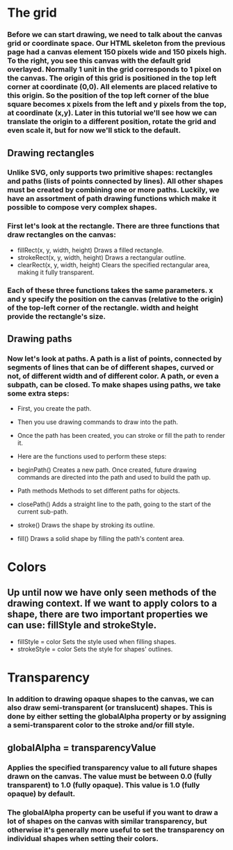 # The grid

### Before we can start drawing, we need to talk about the canvas grid or coordinate space. Our HTML skeleton from the previous page had a canvas element 150 pixels wide and 150 pixels high. To the right, you see this canvas with the default grid overlayed. Normally 1 unit in the grid corresponds to 1 pixel on the canvas. The origin of this grid is positioned in the top left corner at coordinate (0,0). All elements are placed relative to this origin. So the position of the top left corner of the blue square becomes x pixels from the left and y pixels from the top, at coordinate (x,y). Later in this tutorial we'll see how we can translate the origin to a different position, rotate the grid and even scale it, but for now we'll stick to the default.

## Drawing rectangles
### Unlike SVG, <canvas> only supports two primitive shapes: rectangles and paths (lists of points connected by lines). All other shapes must be created by combining one or more paths. Luckily, we have an assortment of path drawing functions which make it possible to compose very complex shapes.

### First let's look at the rectangle. There are three functions that draw rectangles on the canvas:

- fillRect(x, y, width, height)
Draws a filled rectangle.
- strokeRect(x, y, width, height)
Draws a rectangular outline.
- clearRect(x, y, width, height)
Clears the specified rectangular area, making it fully transparent.
### Each of these three functions takes the same parameters. x and y specify the position on the canvas (relative to the origin) of the top-left corner of the rectangle. width and height provide the rectangle's size.

## Drawing paths
### Now let's look at paths. A path is a list of points, connected by segments of lines that can be of different shapes, curved or not, of different width and of different color. A path, or even a subpath, can be closed. To make shapes using paths, we take some extra steps:

- First, you create the path.
- Then you use drawing commands to draw into the path.
- Once the path has been created, you can stroke or fill the path to render it.
- Here are the functions used to perform these steps:

- beginPath()
Creates a new path. Once created, future drawing commands are directed into the path and used to build the path up.
- Path methods
Methods to set different paths for objects.
- closePath()
Adds a straight line to the path, going to the start of the current sub-path.
- stroke()
Draws the shape by stroking its outline.
- fill()
Draws a solid shape by filling the path's content area.


# Colors
## Up until now we have only seen methods of the drawing context. If we want to apply colors to a shape, there are two important properties we can use: fillStyle and strokeStyle.

- fillStyle = color
Sets the style used when filling shapes.
- strokeStyle = color
Sets the style for shapes' outlines.


# Transparency
### In addition to drawing opaque shapes to the canvas, we can also draw semi-transparent (or translucent) shapes. This is done by either setting the globalAlpha property or by assigning a semi-transparent color to the stroke and/or fill style.

## globalAlpha = transparencyValue
### Applies the specified transparency value to all future shapes drawn on the canvas. The value must be between 0.0 (fully transparent) to 1.0 (fully opaque). This value is 1.0 (fully opaque) by default.
### The globalAlpha property can be useful if you want to draw a lot of shapes on the canvas with similar transparency, but otherwise it's generally more useful to set the transparency on individual shapes when setting their colors.
